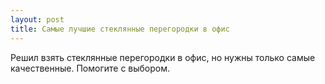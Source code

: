 ```yaml
---
layout: post 
title: Самые лучшие стеклянные перегородки в офис 
--- 
```

Решил взять стеклянные перегородки в офис, но нужны только самые качественные. Помогите с выбором.
